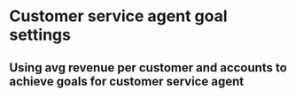 #  Customer service agent goal settings

## Using avg revenue per customer and accounts to achieve goals for customer service agent

